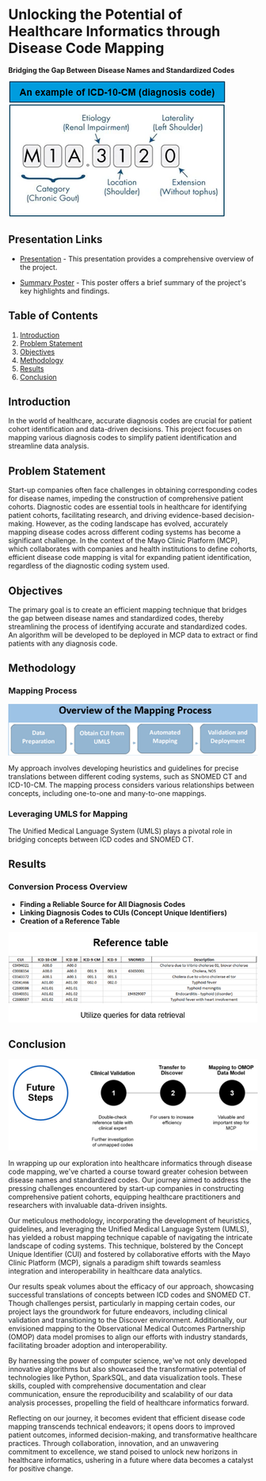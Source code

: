 # Unlocking the Potential of Healthcare Informatics through Disease Code Mapping

**Bridging the Gap Between Disease Names and Standardized Codes**

![Introduction](images/Intro.png)

## Presentation Links
- [Presentation](documentation/MayoClinic_StaffMeeting_Presentation.pptx) - This presentation provides a comprehensive overview of the project.

- [Summary Poster](documentation/Summary_Poster.pptx) - This poster offers a brief summary of the project's key highlights and findings.

## Table of Contents
1. [Introduction](#introduction)
2. [Problem Statement](#problem-statement)
3. [Objectives](#objectives)
4. [Methodology](#methodology)
5. [Results](#results)
6. [Conclusion](#conclusion)

## Introduction
In the world of healthcare, accurate diagnosis codes are crucial for patient cohort identification and data-driven decisions. This project focuses on mapping various diagnosis codes to simplify patient identification and streamline data analysis.

## Problem Statement
Start-up companies often face challenges in obtaining corresponding codes for disease names, impeding the construction of comprehensive patient cohorts. Diagnostic codes are essential tools in healthcare for identifying patient cohorts, facilitating research, and driving evidence-based decision-making. However, as the coding landscape has evolved, accurately mapping disease codes across different coding systems has become a significant challenge. In the context of the Mayo Clinic Platform (MCP), which collaborates with companies and health institutions to define cohorts, efficient disease code mapping is vital for expanding patient identification, regardless of the diagnostic coding system used.

## Objectives
The primary goal is to create an efficient mapping technique that bridges the gap between disease names and standardized codes, thereby streamlining the process of identifying accurate and standardized codes. An algorithm will be developed to be deployed in MCP data to extract or find patients with any diagnosis code.

## Methodology
### Mapping Process
![Mapping Process](images/Mapping-process.png)

My approach involves developing heuristics and guidelines for precise translations between different coding systems, such as SNOMED CT and ICD-10-CM. The mapping process considers various relationships between concepts, including one-to-one and many-to-one mappings.

### Leveraging UMLS for Mapping
The Unified Medical Language System (UMLS) plays a pivotal role in bridging concepts between ICD codes and SNOMED CT.

## Results
### Conversion Process Overview
- **Finding a Reliable Source for All Diagnosis Codes**
- **Linking Diagnosis Codes to CUIs (Concept Unique Identifiers)**
- **Creation of a Reference Table**

![Conversion Process](images/Conversion-process.png)

## Conclusion
![Conclusion](images/Conclusion.png)

In wrapping up our exploration into healthcare informatics through disease code mapping, we've charted a course toward greater cohesion between disease names and standardized codes. Our journey aimed to address the pressing challenges encountered by start-up companies in constructing comprehensive patient cohorts, equipping healthcare practitioners and researchers with invaluable data-driven insights.

Our meticulous methodology, incorporating the development of heuristics, guidelines, and leveraging the Unified Medical Language System (UMLS), has yielded a robust mapping technique capable of navigating the intricate landscape of coding systems. This technique, bolstered by the Concept Unique Identifier (CUI) and fostered by collaborative efforts with the Mayo Clinic Platform (MCP), signals a paradigm shift towards seamless integration and interoperability in healthcare data analytics.

Our results speak volumes about the efficacy of our approach, showcasing successful translations of concepts between ICD codes and SNOMED CT. Though challenges persist, particularly in mapping certain codes, our project lays the groundwork for future endeavors, including clinical validation and transitioning to the Discover environment. Additionally, our envisioned mapping to the Observational Medical Outcomes Partnership (OMOP) data model promises to align our efforts with industry standards, facilitating broader adoption and interoperability.

By harnessing the power of computer science, we've not only developed innovative algorithms but also showcased the transformative potential of technologies like Python, SparkSQL, and data visualization tools. These skills, coupled with comprehensive documentation and clear communication, ensure the reproducibility and scalability of our data analysis processes, propelling the field of healthcare informatics forward.

Reflecting on our journey, it becomes evident that efficient disease code mapping transcends technical endeavors; it opens doors to improved patient outcomes, informed decision-making, and transformative healthcare practices. Through collaboration, innovation, and an unwavering commitment to excellence, we stand poised to unlock new horizons in healthcare informatics, ushering in a future where data becomes a catalyst for positive change.
